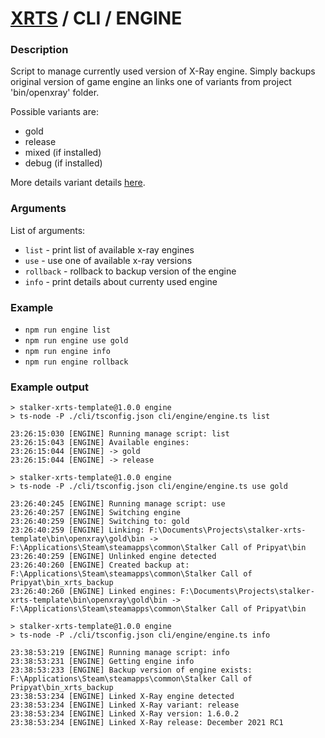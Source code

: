 # [XRTS](../../README.md) / CLI / ENGINE

### Description

Script to manage currently used version of X-Ray engine.
Simply backups original version of game engine an links one of variants from project 'bin/openxray' folder.

Possible variants are:

- gold
- release
- mixed (if installed)
- debug (if installed)

More details variant details [here](https://github.com/OpenXRay/xray-16/wiki/%5BEN%5D-How-to-install-and-play).

### Arguments

List of arguments:

- `list` - print list of available x-ray engines
- `use` - use one of available x-ray versions
- `rollback` - rollback to backup version of the engine
- `info` - print details about currenty used engine

### Example

- `npm run engine list`
- `npm run engine use gold`
- `npm run engine info`
- `npm run engine rollback`

### Example output

```text
> stalker-xrts-template@1.0.0 engine
> ts-node -P ./cli/tsconfig.json cli/engine/engine.ts list

23:26:15:030 [ENGINE] Running manage script: list
23:26:15:043 [ENGINE] Available engines:
23:26:15:044 [ENGINE] -> gold
23:26:15:044 [ENGINE] -> release
```

```text
> stalker-xrts-template@1.0.0 engine
> ts-node -P ./cli/tsconfig.json cli/engine/engine.ts use gold

23:26:40:245 [ENGINE] Running manage script: use
23:26:40:257 [ENGINE] Switching engine
23:26:40:259 [ENGINE] Switching to: gold
23:26:40:259 [ENGINE] Linking: F:\Documents\Projects\stalker-xrts-template\bin\openxray\gold\bin -> F:\Applications\Steam\steamapps\common\Stalker Call of Pripyat\bin
23:26:40:259 [ENGINE] Unlinked engine detected
23:26:40:260 [ENGINE] Created backup at: F:\Applications\Steam\steamapps\common\Stalker Call of Pripyat\bin_xrts_backup
23:26:40:260 [ENGINE] Linked engines: F:\Documents\Projects\stalker-xrts-template\bin\openxray\gold\bin -> F:\Applications\Steam\steamapps\common\Stalker Call of Pripyat\bin
```

```text
> stalker-xrts-template@1.0.0 engine
> ts-node -P ./cli/tsconfig.json cli/engine/engine.ts info

23:38:53:219 [ENGINE] Running manage script: info
23:38:53:231 [ENGINE] Getting engine info
23:38:53:233 [ENGINE] Backup version of engine exists: F:\Applications\Steam\steamapps\common\Stalker Call of Pripyat\bin_xrts_backup
23:38:53:234 [ENGINE] Linked X-Ray engine detected
23:38:53:234 [ENGINE] Linked X-Ray variant: release
23:38:53:234 [ENGINE] Linked X-Ray version: 1.6.0.2
23:38:53:234 [ENGINE] Linked X-Ray release: December 2021 RC1
```
